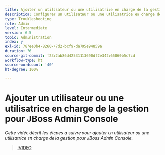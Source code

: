 ```yaml
---
title: Ajouter un utilisateur ou une utilisatrice en charge de la gestion pour JBoss Admin Console
description: Configurer un utilisateur ou une utilisatrice en charge de la gestion pour JBoss Admin Console
type: Troubleshooting
role: Admin
level: Intermediate
version: 6.5
topic: Administration
index: y
exl-id: 787ee0b4-8260-47d2-bcf9-da705e94859a
duration: 76
source-git-commit: f23c2ab86d42531113690df2e342c65060b5c7cd
workflow-type: ht
source-wordcount: '40'
ht-degree: 100%

---
```


# Ajouter un utilisateur ou une utilisatrice en charge de la gestion pour JBoss Admin Console

*Cette vidéo décrit les étapes à suivre pour ajouter un utilisateur ou une utilisatrice en charge de la gestion pour JBoss Admin Console.*

>[!VIDEO](https://video.tv.adobe.com/v/335484?quality=12&learn=on)
